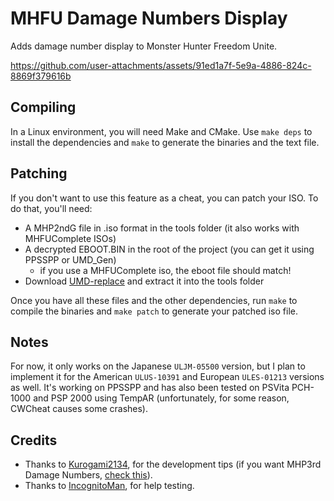 # MHFU Damage Numbers Display

Adds damage number display to Monster Hunter Freedom Unite.



https://github.com/user-attachments/assets/91ed1a7f-5e9a-4886-824c-8869f379616b



## Compiling

In a Linux environment, you will need Make and CMake. Use `make deps` to install the dependencies and `make` to generate the binaries and the text file.


## Patching

If you don't want to use this feature as a cheat, you can patch your ISO. To do that, you'll need:

- A MHP2ndG file in .iso format in the tools folder (it also works with MHFUComplete ISOs)
- A decrypted EBOOT.BIN in the root of the project (you can get it using PPSSPP or UMD_Gen)
    - if you use a MHFUComplete iso, the eboot file should match!
- Download [UMD-replace](https://www.romhacking.net/utilities/891/) and extract it into the tools folder

Once you have all these files and the other dependencies, run `make` to compile the binaries and `make patch` to generate your patched iso file.

## Notes

For now, it only works on the Japanese `ULJM-05500` version, but I plan to implement it for the American `ULUS-10391` and European `ULES-01213` versions as well. It's working on PPSSPP and has also been tested on PSVita PCH-1000 and PSP 2000 using TempAR (unfortunately, for some reason, CWCheat causes some crashes).

## Credits

- Thanks to [Kurogami2134](https://github.com/Kurogami2134), for the development tips (if you want MHP3rd Damage Numbers, [check this](https://github.com/Kurogami2134/mhp3rd_dmg_numbers)).
- Thanks to [IncognitoMan](https://github.com/IncognitoMan), for help testing.
